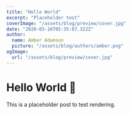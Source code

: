 ```yaml
---
title: "Hello World"
excerpt: "Placeholder test"
coverImage: "/assets/blog/preview/cover.jpg"
date: "2020-03-16T05:35:07.322Z"
author:
  name: Amber Adamson
  picture: "/assets/blog/authors/amber.png"
ogImage:
  url: "/assets/blog/preview/cover.jpg"
---
```

# Hello World 🌙

This is a placeholder post to test rendering.
